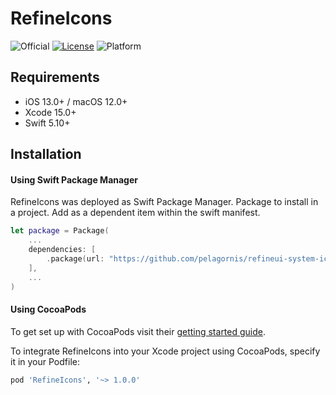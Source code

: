 # RefineIcons

![Official](https://img.shields.io/badge/project-official-green.svg?colorA=303033&colorB=226af6&label=Pelagornis)
[![License](https://img.shields.io/github/license/pelagornis/refineui-system-icons)](https://github.com/pelagornis/refineui-system-icons/blob/main/LICENSE)
![Platform](https://img.shields.io/badge/platforms-iOS%2013.0%7C%20macOS%2012.0-red.svg)

## Requirements

- iOS 13.0+ / macOS 12.0+
- Xcode 15.0+
- Swift 5.10+

## Installation

#### Using Swift Package Manager

RefineIcons was deployed as Swift Package Manager. Package to install in a project. Add as a dependent item within the swift manifest.

```swift
let package = Package(
    ...
    dependencies: [
        .package(url: "https://github.com/pelagornis/refineui-system-icons.git", from: "vTag")
    ],
    ...
)
```

#### Using CocoaPods

To get set up with CocoaPods visit their [getting started guide](https://guides.cocoapods.org/using/getting-started.html).

To integrate RefineIcons into your Xcode project using CocoaPods, specify it in your Podfile:

```ruby
pod 'RefineIcons', '~> 1.0.0'
```
